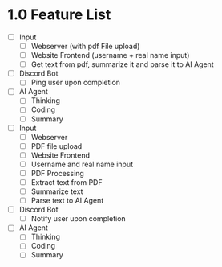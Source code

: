 # 1.0 Feature List

- [ ] Input
    - [ ] Webserver (with pdf File upload)
    - [ ] Website Frontend (username + real name input)
    - [ ] Get text from pdf, summarize it and parse it to AI Agent
     
- [ ] Discord Bot
  - [ ] Ping user upon completion
- [ ] AI Agent
  - [ ] Thinking
  - [ ] Coding
  - [ ] Summary

- [ ] Input
    - [ ] Webserver
    - [ ] PDF file upload
    - [ ] Website Frontend
    - [ ] Username and real name input
    - [ ] PDF Processing
    - [ ] Extract text from PDF
    - [ ] Summarize text
    - [ ] Parse text to AI Agent
- [ ] Discord Bot
    - [ ] Notify user upon completion
- [ ] AI Agent
    - [ ] Thinking
    - [ ] Coding
    - [ ] Summary
